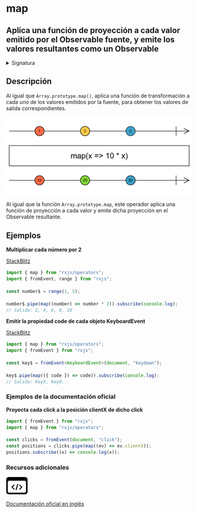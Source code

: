 # map

## Aplica una función de proyección a cada valor emitido por el Observable fuente, y emite los valores resultantes como un Observable

<details>

<summary>Signatura</summary>

#### Firma

`map<T, R>(project: (value: T, index: number) => R, thisArg?: any): OperatorFunction<T, R>`

#### Parámetros

#### Retorna

`OperatorFunction<T, R>`: Un Observable que emite los valores del Observable fuente transformados por la función de proyección.

</details>

## Descripción

Al igual que `Array.prototype.map()`, aplica una función de transformación a cada uno de los valores emitidos por la fuente, para obtener los valores de salida correspondientes.

![Diagrama de canicas del operador map](assets/images/marble-diagrams/transformation/map.png)

Al igual que la función `Array.prototype.map`, este operador aplica una función de proyección a cada valor y emite dicha proyección en el Observable resultante.

## Ejemplos

**Multiplicar cada número por 2**

[StackBlitz](https://stackblitz.com/edit/rxjs-map-1?file=index.ts)

```javascript
import { map } from "rxjs/operators";
import { fromEvent, range } from "rxjs";

const number$ = range(1, 5);

number$.pipe(map((number) => number * 2)).subscribe(console.log);
// Salida: 2, 4, 6, 8, 10
```

**Emitir la propiedad code de cada objeto KeyboardEvent**

[StackBlitz](https://stackblitz.com/edit/rxjs-map-2?file=index.ts)

```typescript
import { map } from "rxjs/operators";
import { fromEvent } from "rxjs";

const key$ = fromEvent<KeyboardEvent>(document, "keydown");

key$.pipe(map(({ code }) => code)).subscribe(console.log);
// Salida: KeyX, KeyO...
```

### Ejemplos de la documentación oficial

**Proyecta cada click a la posición clientX de dicho click**

```javascript
import { fromEvent } from "rxjs";
import { map } from "rxjs/operators";

const clicks = fromEvent(document, "click");
const positions = clicks.pipe(map((ev) => ev.clientX));
positions.subscribe((x) => console.log(x));
```

### Recursos adicionales

[![Source code](assets/icons/source-code.png)](https://github.com/ReactiveX/rxjs/blob/master/src/internal/operators/map.ts)

[Documentación oficial en inglés](https://rxjs.dev/api/operators/map)

